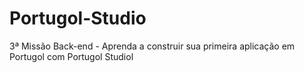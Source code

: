 # Portugol-Studio
3ª Missão Back-end  - Aprenda a construir sua primeira aplicação em Portugol com Portugol Studiol

